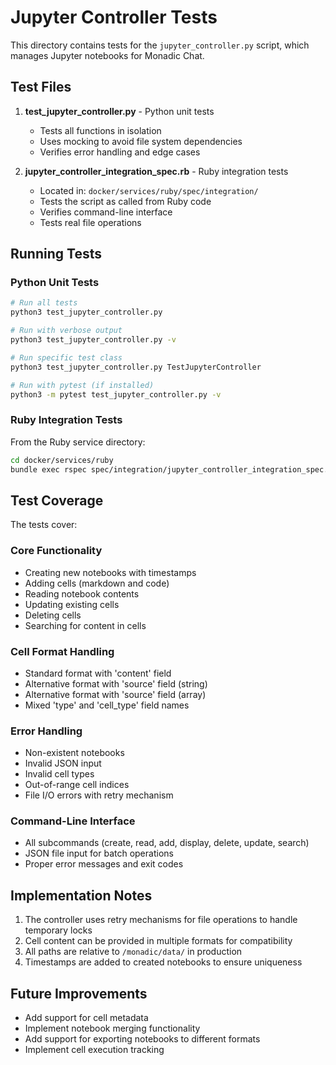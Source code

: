 # Jupyter Controller Tests

This directory contains tests for the `jupyter_controller.py` script, which manages Jupyter notebooks for Monadic Chat.

## Test Files

1. **test_jupyter_controller.py** - Python unit tests
   - Tests all functions in isolation
   - Uses mocking to avoid file system dependencies
   - Verifies error handling and edge cases

2. **jupyter_controller_integration_spec.rb** - Ruby integration tests
   - Located in: `docker/services/ruby/spec/integration/`
   - Tests the script as called from Ruby code
   - Verifies command-line interface
   - Tests real file operations

## Running Tests

### Python Unit Tests

```bash
# Run all tests
python3 test_jupyter_controller.py

# Run with verbose output
python3 test_jupyter_controller.py -v

# Run specific test class
python3 test_jupyter_controller.py TestJupyterController

# Run with pytest (if installed)
python3 -m pytest test_jupyter_controller.py -v
```

### Ruby Integration Tests

From the Ruby service directory:
```bash
cd docker/services/ruby
bundle exec rspec spec/integration/jupyter_controller_integration_spec.rb
```

## Test Coverage

The tests cover:

### Core Functionality
- Creating new notebooks with timestamps
- Adding cells (markdown and code)
- Reading notebook contents
- Updating existing cells
- Deleting cells
- Searching for content in cells

### Cell Format Handling
- Standard format with 'content' field
- Alternative format with 'source' field (string)
- Alternative format with 'source' field (array)
- Mixed 'type' and 'cell_type' field names

### Error Handling
- Non-existent notebooks
- Invalid JSON input
- Invalid cell types
- Out-of-range cell indices
- File I/O errors with retry mechanism

### Command-Line Interface
- All subcommands (create, read, add, display, delete, update, search)
- JSON file input for batch operations
- Proper error messages and exit codes

## Implementation Notes

1. The controller uses retry mechanisms for file operations to handle temporary locks
2. Cell content can be provided in multiple formats for compatibility
3. All paths are relative to `/monadic/data/` in production
4. Timestamps are added to created notebooks to ensure uniqueness

## Future Improvements

- Add support for cell metadata
- Implement notebook merging functionality
- Add support for exporting notebooks to different formats
- Implement cell execution tracking